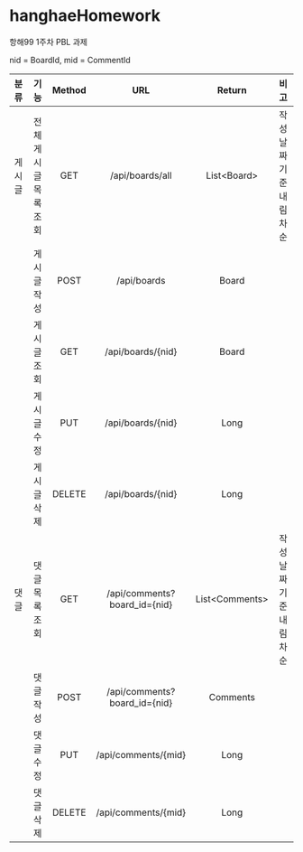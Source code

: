 # hanghaeHomework
항해99 1주차 PBL 과제

  nid = BoardId,
  mid = CommentId

  |**분류**|**기능**|**Method**|**URL**|**Return**|**비고**|
  |:---:|:---:|:---:|:---:|:---:|:---:|
  |게시글|전체 게시글 목록 조회|GET|/api/boards/all|List\<Board\>|작성 날짜 기준 내림차순|
  | |게시글 작성|POST|/api/boards|Board|
  | |게시글 조회|GET|/api/boards/{nid}|Board|
  | |게시글 수정|PUT|/api/boards/{nid}|Long|
  | |게시글 삭제|DELETE|/api/boards/{nid}|Long|
  |댓글|댓글 목록 조회|GET|/api/comments?board_id={nid} |List\<Comments\>|작성 날짜 기준 내림차순|
  | |댓글 작성|POST|/api/comments?board_id={nid} |Comments|
  | |댓글 수정|PUT|/api/comments/{mid}|Long|
  | |댓글 삭제|DELETE|/api/comments/{mid}|Long|

